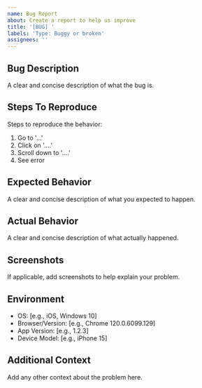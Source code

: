 ```yaml
---
name: Bug Report
about: Create a report to help us improve
title: '[BUG] '
labels: 'Type: Buggy or broken' 
assignees: ''
---
```


## Bug Description
A clear and concise description of what the bug is.

## Steps To Reproduce
Steps to reproduce the behavior:
1. Go to '...'
2. Click on '....'
3. Scroll down to '....'
4. See error

## Expected Behavior
A clear and concise description of what you expected to happen.

## Actual Behavior
A clear and concise description of what actually happened.

## Screenshots
If applicable, add screenshots to help explain your problem.

## Environment
 - OS: [e.g., iOS, Windows 10]
 - Browser/Version: [e.g., Chrome 120.0.6099.129]
 - App Version: [e.g., 1.2.3]
 - Device Model: [e.g., iPhone 15]
 

## Additional Context
Add any other context about the problem here.